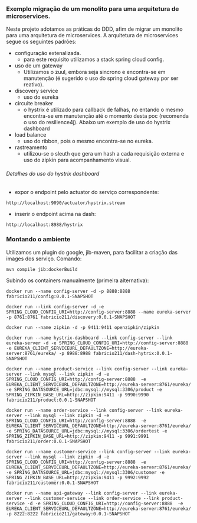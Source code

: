 ### Exemplo migração de um monolito para uma arquitetura de microservices.

Neste projeto adotamos as práticas do DDD, afim de migrar um monolito para uma arquitetura de microservices.
A arquitetura de microservices segue os seguintes padrões:
- configuração extenalizada.
	- para este requisito utilizamos a stack spring cloud config.
- uso de um gateway
	- Utilizamos o zuul, embora seja sincrono e encontra-se em manutenção (é sugerido o uso do spring cloud gateway por ser reativo).
- discovery service
	- uso do eureka
- circuite breaker
	- o hystrix é utilizado para callback de falhas, no entando o mesmo encontra-se em manutenção até o momento desta poc (recomenda o uso do resilience4j).
	 Abaixo um exemplo de uso do hystrix dashboard
- load balance
	- uso do ribbon, pois o mesmo encontra-se no eureka.
- rastreamento
	- utilizou-se o sleuth que gera um hash a cada requisição externa e uso do zipkin para acompanhamento visual.				


###### Detalhes do uso do hystrix dashboard

- expor o endpoint pelo actuator do serviço correspondente: 
```
http://localhost:9090/actuator/hystrix.stream
```
- inserir o endpoint acima na dash: 
```
http://localhost:8988/hystrix
```

### Montando o ambiente
Utilizamos um plugin do google, jib-maven, para facilitar a criação das images dos serviço.
Comando:
```
mvn compile jib:dockerBuild
```

Subindo os containers manualmente (primeira alternativa):
```
docker run --name config-server -d -p 8888:8888 fabricio211/config:0.0.1-SNAPSHOT

docker run --link config-server -d -e SPRING_CLOUD_CONFIG_URI=http://config-server:8888 --name eureka-server -p 8761:8761 fabricio211/discovery:0.0.1-SNAPSHOT

docker run --name zipkin -d -p 9411:9411 openzipkin/zipkin

docker run --name hystrix-dashboard --link config-server --link eureka-server -d -e SPRING_CLOUD_CONFIG_URI=http://config-server:8888  -e EUREKA_CLIENT_SERVICEURL_DEFAULTZONE=http://eureka-server:8761/eureka/ -p 8988:8988 fabricio211/dash-hytrix:0.0.1-SNAPSHOT

docker run --name product-service --link config-server --link eureka-server --link mysql --link zipkin -d -e SPRING_CLOUD_CONFIG_URI=http://config-server:8888  -e EUREKA_CLIENT_SERVICEURL_DEFAULTZONE=http://eureka-server:8761/eureka/ -e SPRING_DATASOURCE_URL=jdbc:mysql://mysql:3306/product -e SPRING_ZIPKIN_BASE_URL=http://zipkin:9411 -p 9990:9990 fabricio211/product:0.0.1-SNAPSHOT

docker run --name order-service --link config-server --link eureka-server --link mysql --link zipkin -d -e SPRING_CLOUD_CONFIG_URI=http://config-server:8888  -e EUREKA_CLIENT_SERVICEURL_DEFAULTZONE=http://eureka-server:8761/eureka/ -e SPRING_DATASOURCE_URL=jdbc:mysql://mysql:3306/ordertest -e SPRING_ZIPKIN_BASE_URL=http://zipkin:9411 -p 9991:9991 fabricio211/order:0.0.1-SNAPSHOT

docker run --name customer-service --link config-server --link eureka-server --link mysql --link zipkin -d -e SPRING_CLOUD_CONFIG_URI=http://config-server:8888  -e EUREKA_CLIENT_SERVICEURL_DEFAULTZONE=http://eureka-server:8761/eureka/ -e SPRING_DATASOURCE_URL=jdbc:mysql://mysql:3306/customer -e SPRING_ZIPKIN_BASE_URL=http://zipkin:9411 -p 9992:9992 fabricio211/customer:0.0.1-SNAPSHOT

docker run --name api-gateway --link config-server --link eureka-server --link customer-service --link order-service --link product-service -d -e SPRING_CLOUD_CONFIG_URI=http://config-server:8888  -e EUREKA_CLIENT_SERVICEURL_DEFAULTZONE=http://eureka-server:8761/eureka/ -p 8222:8222 fabricio211/gateway:0.0.1-SNAPSHOT

```
